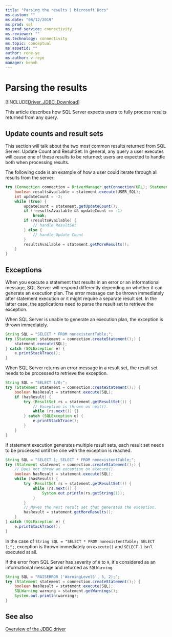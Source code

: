 ```yaml
---
title: "Parsing the results | Microsoft Docs"
ms.custom: ""
ms.date: "08/12/2019"
ms.prod: sql
ms.prod_service: connectivity
ms.reviewer: ""
ms.technology: connectivity
ms.topic: conceptual
ms.assetid: ""
author: rene-ye
ms.author: v-reye
manager: kenvh
---
```

# Parsing the results

[!INCLUDE[Driver_JDBC_Download](../../includes/driver_jdbc_download.md)]

This article describes how SQL Server expects users to fully process results returned from any query.

## Update counts and result sets

This section will talk about the two most common results returned from SQL Server: Update Count and ResultSet. In general, any query a user executes will cause one of these results to be returned; users are expected to handle both when processing results.

The following code is an example of how a user could iterate through all results from the server:
```java
try (Connection connection = DriverManager.getConnection(URL); Statement statement = connection.createStatement()) {
	boolean resultsAvailable = statement.execute(USER_SQL);
	int updateCount = -2;
	while (true) {
		updateCount = statement.getUpdateCount();
		if (!resultsAvailable && updateCount == -1)
			break;
		if (resultsAvailable) {
			// handle ResultSet
		} else {
			// handle Update Count
		}
		resultsAvailable = statement.getMoreResults();
	}
}
```

## Exceptions
When you execute a statement that results in an error or an informational message, SQL Server will respond differently depending on whether it can generate an execution plan. The error message can be thrown immediately after statement execution or it might require a separate result set. In the latter case, the applications need to parse the result set to retrieve the exception.

When SQL Server is unable to generate an execution plan, the exception is thrown immediately.

```java
String SQL = "SELECT * FROM nonexistentTable;";
try (Statement statement = connection.createStatement();) {
    statement.execute(SQL);
} catch (SQLException e) {
    e.printStackTrace();
}
```

When SQL Server returns an error message in a result set, the result set needs to be processed to retrieve the exception.

```java
String SQL = "SELECT 1/0;";
try (Statement statement = connection.createStatement();) {
    boolean hasResult = statement.execute(SQL);
    if (hasResult) {
        try (ResultSet rs = statement.getResultSet()) {
            // Exception is thrown on next().
            while (rs.next()) {}
        } catch (SQLException e) {
            e.printStackTrace();
        }
    }
}
```

If statement execution generates multiple result sets, each result set needs to be processed until the one with the exception is reached.

```java
String SQL = "SELECT 1; SELECT * FROM nonexistentTable;";
try (Statement statement = connection.createStatement();) {
    // Does not throw an exception on execute().
    boolean hasResult = statement.execute(SQL);
    while (hasResult) {
        try (ResultSet rs = statement.getResultSet()) {
            while (rs.next()) {
                System.out.println(rs.getString(1));
            }
        }
        // Moves the next result set that generates the exception.
        hasResult = statement.getMoreResults();
    }
} catch (SQLException e) {
    e.printStackTrace();
}
```

In the case of `String SQL = "SELECT * FROM nonexistentTable; SELECT 1;";`, exception is thrown immediately on `execute()` and `SELECT 1` isn't executed at all.

If the error from SQL Server has severity of `0` to `9`, it's considered as an informational message and returned as `SQLWarning`.

```java
String SQL = "RAISERROR ('WarningLevel5', 5, 2);";
try (Statement statement = connection.createStatement();) {
    boolean hasResult = statement.execute(SQL);
    SQLWarning warning = statement.getWarnings();
    System.out.println(warning);
}
```

## See also

[Overview of the JDBC driver](../../connect/jdbc/overview-of-the-jdbc-driver.md)
